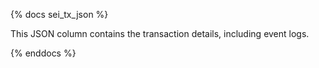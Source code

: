 {% docs sei_tx_json %}

This JSON column contains the transaction details, including event logs. 

{% enddocs %}
